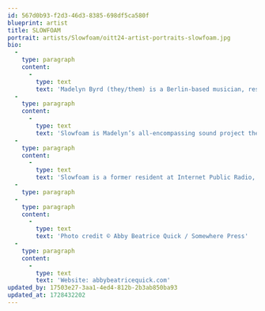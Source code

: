 ```yaml
---
id: 567d0b93-f2d3-46d3-8385-698df5ca580f
blueprint: artist
title: SLOWFOAM
portrait: artists/Slowfoam/oitt24-artist-portraits-slowfoam.jpg
bio:
  -
    type: paragraph
    content:
      -
        type: text
        text: 'Madelyn Byrd (they/them) is a Berlin-based musician, researcher and curator. Fostering dialogues between humans, non-humans, and new technologies, Madelyn’s overarching research integrates possiblia’s emotional and theoretical nodes to pregure unconventional ways of being. In an evolving eort to map speculative sensorial and perceptive realms, their intrinsically collaborative practice employs a collaborative multidisciplinarity, concretising as albums, mixes, audiovisual works, collage, poetry, and social-praxis research. Each material play space is a microcosmic entry point into a watery world of sentimentality and grief, urgently beckoning post-anthropocentric healing and social transformation. Madelyn holds a master’s in Neuroaesthetics from Goldsmiths, where they researched the impact of collaborative imagination on measures of connection and hope in social praxis art.'
  -
    type: paragraph
    content:
      -
        type: text
        text: 'Slowfoam is Madelyn’s all-encompassing sound project they produce, DJ, and perform under. As a world-building project, it is a space for them to trace the peripheries of ecology and technology, presence and possibility, and more-than-human connectedness. Drones, glitched-out textures, eld recordings, obfuscated words, glossy sound design, o-kilter polyrhythms, electro-acoustics, and sparkling ephemera are a tapestry of artifacts from a genre-defying paraworld. Slowfoam carefully crafts these aural environments to plunge listeners into paradoxical pools of deep meaning and obscurity, bubbling with transformative potential and the magic of the in-between.'
  -
    type: paragraph
    content:
      -
        type: text
        text: 'Slowfoam is a former resident at Internet Public Radio, where they curated their monthly show, Our Tomorrow. They have released music on labels around the globe, including Jungle Gym Records (Los Angeles, USA), Lillerne Tapes (Chicago, USA), and Mappa (Lučenec, Slovakia), yielding features on Bandcamp, Electronic Sound Mag, Pitchfork, Boomkat, DJ Mag, The Wire Magazine, and Futurism Restated. They are currently represented by Somewhere Press (Glasgow, SL) with whom they released Transcorporeal Portal, their critically acclaimed debut LP, in March 2024.'
  -
    type: paragraph
  -
    type: paragraph
    content:
      -
        type: text
        text: 'Photo credit © Abby Beatrice Quick / Somewhere Press'
  -
    type: paragraph
    content:
      -
        type: text
        text: 'Website: abbybeatricequick.com'
updated_by: 17503e27-3aa1-4ed4-812b-2b3ab850ba93
updated_at: 1728432202
---
```

